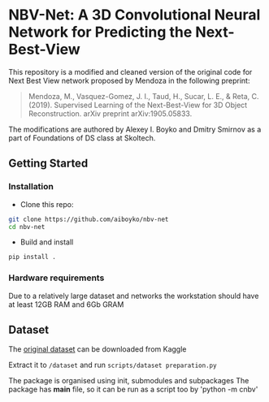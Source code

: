 # NBV-Net:  A 3D Convolutional Neural Network for Predicting the Next-Best-View

This repository is a modified and cleaned version of the original code for Next Best View network proposed by Mendoza in the following preprint:
> Mendoza, M., Vasquez-Gomez, J. I., Taud, H., Sucar, L. E., & Reta, C. (2019). Supervised Learning of the Next-Best-View for 3D Object Reconstruction. arXiv preprint arXiv:1905.05833.

The modifications are authored by Alexey I. Boyko and Dmitry Smirnov as a part of Foundations of DS class at Skoltech.

## Getting Started
### Installation
- Clone this repo:
```bash
git clone https://github.com/aiboyko/nbv-net
cd nbv-net
```
- Build and install
```bash
pip install .
```

### Hardware requirements

Due to a relatively large dataset and networks the workstation should have at least 12GB RAM and 6Gb GRAM

## Dataset
The [original dataset](https://www.kaggle.com/miguelmg/nbv-dataset) can be downloaded from Kaggle

Extract it to ```/dataset``` and run ```scripts/dataset preparation.py```
  
The package is organised using init, submodules and subpackages
The package has __main__ file, so it can be run as a script too by 'python -m cnbv'